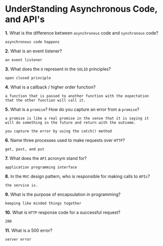 # UnderStanding Asynchronous Code, and API's

**1.** What is the difference between `asynchronous` code and `synchronous` code?
<!-- enter you answer in the space below -->
```
asynchronous code happens 
```
**2.** What is an event listener?
<!-- enter you answer in the space below -->
```
an event listener 
```
**3.** What does the `O` represent in the `SOLID` principles?
<!-- enter you answer in the space below -->
```
open closed principle
```
**4.** What is a callback / higher order function?
<!-- enter you answer in the space below -->
```
a function that is passed to another function with the expectation that the other function will call it.
```
**5.** What is a `promise`? How do you capture an error from a `promise`?
<!-- enter you answer in the space below -->
```
a promise is like a real promise in the sense that it is saying it will do something in the future and return with the outcome.

you capture the error by using the catch() method
```
**6.** Name three processes used to make requests over `HTTP`?
<!-- enter you answer in the space below -->
```
get, post, and put
```
**7.** What does the `API` acronym stand for?
<!-- enter you answer in the space below -->
```
application programming interface
```
**8.** In the `MVC` design pattern, who is responsible for making calls to `APIs`?
<!-- enter you answer in the space below -->
```
the service is.
```
**9.** What is the purpose of encapsulation in programming?
<!-- enter you answer in the space below -->
```
keeping like minded things together
```
**10.** What is `HTTP` response code for a successful request?
<!-- enter you answer in the space below -->
```
200
```
**11.** What is a 500 error?
<!-- enter you answer in the space below -->
```
server error
```